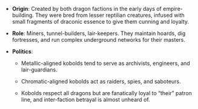 - **Origin**: Created by both dragon factions in the early days of empire-building. They were bred from lesser reptilian creatures, infused with small fragments of draconic essence to give them cunning and loyalty.
    
- **Role**: Miners, tunnel-builders, lair-keepers. They maintain hoards, dig fortresses, and run complex underground networks for their masters.
    
- **Politics**:
    
    - Metallic-aligned kobolds tend to serve as archivists, engineers, and lair-guardians.
        
    - Chromatic-aligned kobolds act as raiders, spies, and saboteurs.
        
    - Kobolds respect all dragons but are fanatically loyal to “their” patron line, and inter-faction betrayal is almost unheard of.
        